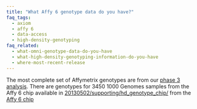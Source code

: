 ```yaml
---
title: "What Affy 6 genotype data do you have?"
faq_tags:
  - axiom
  - affy 6
  - data-access
  - high-density-genotyping
faq_related:
  - what-omni-genotype-data-do-you-have
  - what-high-density-genotyping-information-do-you-have
  - where-most-recent-release
---
```

                    
The most complete set of Affymetrix genotypes are from our [phase 3 analysis](ftp://ftp.1000genomes.ebi.ac.uk/vol1/ftp/release/20130502/). There are genotypes for 3450 1000 Genomes samples from the Affy 6 chip available in [20130502/supporting/hd_genotype_chip/](ftp://ftp.1000genomes.ebi.ac.uk/vol1/ftp/release/20130502/supporting/hd_genotype_chip/) from the [Affy 6 chip](http://www.affymetrix.com/catalog/131533/AFFY/Genome-Wide+Human+SNP+Array+6.0#1_1)
